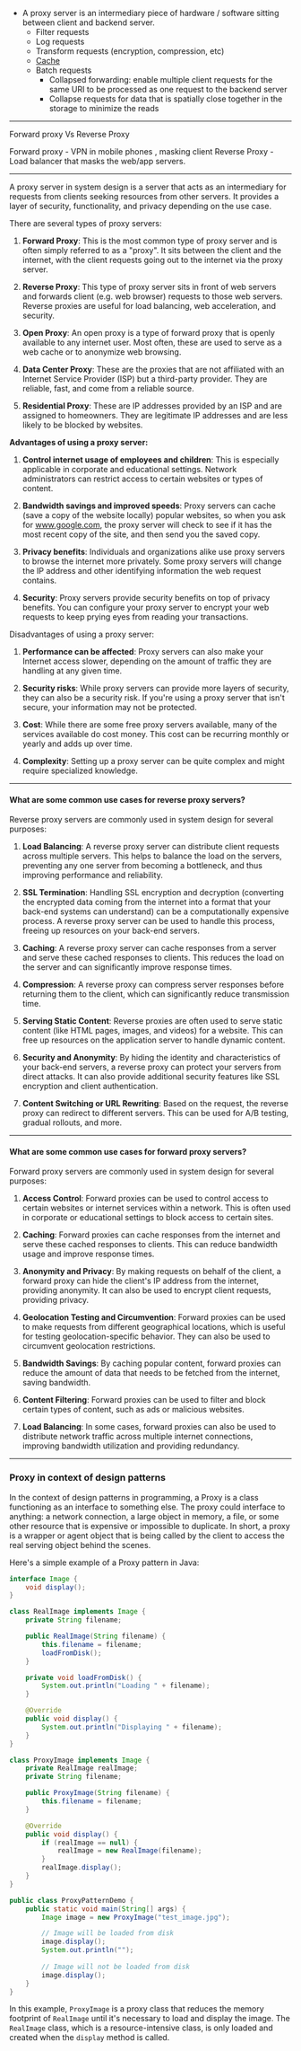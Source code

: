 
- A proxy server is an intermediary piece of hardware / software sitting between client and backend server.
    - Filter requests
    - Log requests
    - Transform requests (encryption, compression, etc)
    - [Cache](https://github.com/Jeevan-kumar-Raj/Grokking-System-Design/blob/master/basics/caching.md)
    - Batch requests
        - Collapsed forwarding: enable multiple client requests for the same URI to be processed as one request to the backend server
        - Collapse requests for data that is spatially close together in the storage to minimize the reads

---

Forward proxy Vs Reverse Proxy 

Forward proxy - VPN in mobile phones , masking client 
Reverse Proxy - Load balancer that masks the web/app servers.

---

A proxy server in system design is a server that acts as an intermediary for requests from clients seeking resources from other servers. It provides a layer of security, functionality, and privacy depending on the use case.

There are several types of proxy servers:

1. **Forward Proxy**: This is the most common type of proxy server and is often simply referred to as a "proxy". It sits between the client and the internet, with the client requests going out to the internet via the proxy server.

2. **Reverse Proxy**: This type of proxy server sits in front of web servers and forwards client (e.g. web browser) requests to those web servers. Reverse proxies are useful for load balancing, web acceleration, and security.

3. **Open Proxy**: An open proxy is a type of forward proxy that is openly available to any internet user. Most often, these are used to serve as a web cache or to anonymize web browsing.

4. **Data Center Proxy**: These are the proxies that are not affiliated with an Internet Service Provider (ISP) but a third-party provider. They are reliable, fast, and come from a reliable source.

5. **Residential Proxy**: These are IP addresses provided by an ISP and are assigned to homeowners. They are legitimate IP addresses and are less likely to be blocked by websites.

**Advantages of using a proxy server:**

1. **Control internet usage of employees and children**: This is especially applicable in corporate and educational settings. Network administrators can restrict access to certain websites or types of content.

2. **Bandwidth savings and improved speeds**: Proxy servers can cache (save a copy of the website locally) popular websites, so when you ask for www.google.com, the proxy server will check to see if it has the most recent copy of the site, and then send you the saved copy.

3. **Privacy benefits**: Individuals and organizations alike use proxy servers to browse the internet more privately. Some proxy servers will change the IP address and other identifying information the web request contains.

4. **Security**: Proxy servers provide security benefits on top of privacy benefits. You can configure your proxy server to encrypt your web requests to keep prying eyes from reading your transactions.

Disadvantages of using a proxy server:

1. **Performance can be affected**: Proxy servers can also make your Internet access slower, depending on the amount of traffic they are handling at any given time.

2. **Security risks**: While proxy servers can provide more layers of security, they can also be a security risk. If you're using a proxy server that isn't secure, your information may not be protected.

3. **Cost**: While there are some free proxy servers available, many of the services available do cost money. This cost can be recurring monthly or yearly and adds up over time.

4. **Complexity**: Setting up a proxy server can be quite complex and might require specialized knowledge.


---
#### What are some common use cases for reverse proxy servers?

Reverse proxy servers are commonly used in system design for several purposes:

1. **Load Balancing**: A reverse proxy server can distribute client requests across multiple servers. This helps to balance the load on the servers, preventing any one server from becoming a bottleneck, and thus improving performance and reliability.

2. **SSL Termination**: Handling SSL encryption and decryption (converting the encrypted data coming from the internet into a format that your back-end systems can understand) can be a computationally expensive process. A reverse proxy server can be used to handle this process, freeing up resources on your back-end servers.

3. **Caching**: A reverse proxy server can cache responses from a server and serve these cached responses to clients. This reduces the load on the server and can significantly improve response times.

4. **Compression**: A reverse proxy can compress server responses before returning them to the client, which can significantly reduce transmission time.

5. **Serving Static Content**: Reverse proxies are often used to serve static content (like HTML pages, images, and videos) for a website. This can free up resources on the application server to handle dynamic content.

6. **Security and Anonymity**: By hiding the identity and characteristics of your back-end servers, a reverse proxy can protect your servers from direct attacks. It can also provide additional security features like SSL encryption and client authentication.

7. **Content Switching or URL Rewriting**: Based on the request, the reverse proxy can redirect to different servers. This can be used for A/B testing, gradual rollouts, and more.
---
#### What are some common use cases for forward proxy servers?

Forward proxy servers are commonly used in system design for several purposes:

1. **Access Control**: Forward proxies can be used to control access to certain websites or internet services within a network. This is often used in corporate or educational settings to block access to certain sites.

2. **Caching**: Forward proxies can cache responses from the internet and serve these cached responses to clients. This can reduce bandwidth usage and improve response times.

3. **Anonymity and Privacy**: By making requests on behalf of the client, a forward proxy can hide the client's IP address from the internet, providing anonymity. It can also be used to encrypt client requests, providing privacy.

4. **Geolocation Testing and Circumvention**: Forward proxies can be used to make requests from different geographical locations, which is useful for testing geolocation-specific behavior. They can also be used to circumvent geolocation restrictions.

5. **Bandwidth Savings**: By caching popular content, forward proxies can reduce the amount of data that needs to be fetched from the internet, saving bandwidth.

6. **Content Filtering**: Forward proxies can be used to filter and block certain types of content, such as ads or malicious websites.

7. **Load Balancing**: In some cases, forward proxies can also be used to distribute network traffic across multiple internet connections, improving bandwidth utilization and providing redundancy.


---
### Proxy in context of design patterns


In the context of design patterns in programming, a Proxy is a class functioning as an interface to something else. The proxy could interface to anything: a network connection, a large object in memory, a file, or some other resource that is expensive or impossible to duplicate. In short, a proxy is a wrapper or agent object that is being called by the client to access the real serving object behind the scenes.

Here's a simple example of a Proxy pattern in Java:

```java
interface Image {
    void display();
}

class RealImage implements Image {
    private String filename;

    public RealImage(String filename) {
        this.filename = filename;
        loadFromDisk();
    }

    private void loadFromDisk() {
        System.out.println("Loading " + filename);
    }

    @Override
    public void display() {
        System.out.println("Displaying " + filename);
    }
}

class ProxyImage implements Image {
    private RealImage realImage;
    private String filename;

    public ProxyImage(String filename) {
        this.filename = filename;
    }

    @Override
    public void display() {
        if (realImage == null) {
            realImage = new RealImage(filename);
        }
        realImage.display();
    }
}

public class ProxyPatternDemo {
    public static void main(String[] args) {
        Image image = new ProxyImage("test_image.jpg");

        // Image will be loaded from disk
        image.display(); 
        System.out.println("");
        
        // Image will not be loaded from disk
        image.display(); 
    }
}
```

In this example, `ProxyImage` is a proxy class that reduces the memory footprint of `RealImage` until it's necessary to load and display the image. The `RealImage` class, which is a resource-intensive class, is only loaded and created when the `display` method is called.